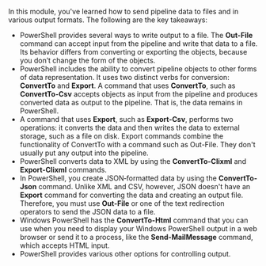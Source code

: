 In this module, you've learned how to send pipeline data to files and in various output formats. The following are the key takeaways:

 -  PowerShell provides several ways to write output to a file. The **Out-File** command can accept input from the pipeline and write that data to a file. Its behavior differs from converting or exporting the objects, because you don’t change the form of the objects.
 -  PowerShell includes the ability to convert pipeline objects to other forms of data representation. It uses two distinct verbs for conversion: **ConvertTo** and **Export**. A command that uses **ConvertTo**, such as **ConvertTo-Csv** accepts objects as input from the pipeline and produces converted data as output to the pipeline. That is, the data remains in PowerShell.
 -  A command that uses **Export**, such as **Export-Csv**, performs two operations: it converts the data and then writes the data to external storage, such as a file on disk. Export commands combine the functionality of ConvertTo with a command such as Out-File. They don't usually put any output into the pipeline.
 -  PowerShell converts data to XML by using the **ConvertTo-Clixml** and **Export-Clixml** commands.
 -  In PowerShell, you create JSON‑formatted data by using the **ConvertTo-Json** command. Unlike XML and CSV, however, JSON doesn't have an **Export** command for converting the data and creating an output file. Therefore, you must use **Out-File** or one of the text redirection operators to send the JSON data to a file.
 -  Windows PowerShell has the **ConvertTo-Html** command that you can use when you need to display your Windows PowerShell output in a web browser or send it to a process, like the **Send-MailMessage** command, which accepts HTML input.
 -  PowerShell provides various other options for controlling output.

